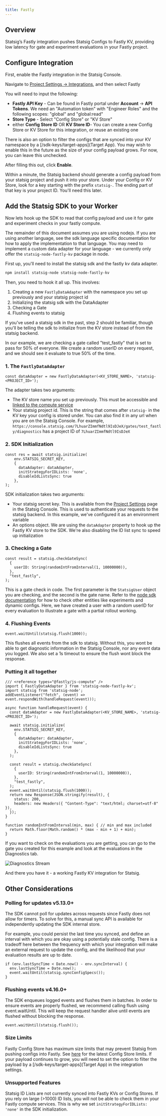 ```yaml
---
title: Fastly
---
```


## Overview
Statsig’s Fastly integration pushes Statsig Configs to Fastly KV, providing low latency for gate and experiment evaluations in your Fastly project.

## Configure Integration
First, enable the Fastly integration in the Statsig Console.

Navigate to [Project Settings -> Integrations](https://console.statsig.com/integrations), and then select Fastly

You will need to input the following:
- **Fastly API Key** - Can be found in Fastly portal under **Account** -> **API Tokens**. We need an "Automation token" with "Engineer Roles" and the following scopes: "global" and "global:read"
- **Store Type** - Select "Config Store" or "KV Store"
- either **Config Store ID** OR **KV Store ID**- You can create a new Config Store or KV Store for this integration, or reuse an existing one

There is also an option to filter the configs that are synced into your KV namespace by a [/sdk-keys/target-apps](Target App).  You may wish to enable this in the future as the size of your config payload grows.  For now, you can leave this unchecked.

After filling this out, click **Enable**.

Within a minute, the Statsig backend should generate a config payload from your statsig project and push it into your store.  Under your Config or KV Store, look for a key starting with the prefix `statsig-`.  The ending part of that key is your project ID.  You'll need this later.

## Add the Statsig SDK to your Worker
Now lets hook up the SDK to read that config payload and use it for gate and experiment checks in your fastly compute.

The remainder of this document assumes you are using nodejs.  If you are using another language, see the sdk language specific documentation for how to apply the implementation to that language.  You may need to implement a custom data adapter for your language -  we currently only offer the `statsig-node-fastly-kv` package in node.

First up, you'll need to install the statsig sdk and the fastly kv data adapter.

```bash
npm install statsig-node statsig-node-fastly-kv
```

Then, you need to hook it all up.  This involves:
1. Creating a new `FastlyDataAdapter` with the namespace you set up previously and your statsig project id
2. Initializing the statsig sdk with the DataAdapter
3. Checking a Gate
4. Flushing events to statsig

If you've used a statsig sdk in the past, step 2 should be familiar, though you'll be telling the sdk to initialize from the KV store instead of from the statsig backend.

In our example, we are checking a gate called "test_fastly" that is set to pass for 50% of everyone.  We create a random userID on every request, and we should see it evaluate to true 50% of the time.

### 1. The `FastlyDataAdapter`
```
const dataAdapter = new FastlyDataAdapter(<KV_STORE_NAME>, 'statsig-<PROJECT_ID>');
```

The adapter takes two arguments:
- The KV store name you set up previously.  This must be accessible and [linked to the compute service](https://www.fastly.com/documentation/guides/concepts/resources/)
- Your statsig project id.  This is the string that comes after `statsig-` in the KV key your config is stored under.  You can also find it in any url when you are on the Statsig Console.  For example, `https://console.statsig.com/7LhuarZImmfNdtl9IsDJeX/gates/test_fastly/diagnostics` has a project ID of `7LhuarZImmfNdtl9IsDJeX`


### 2. SDK Initialization
```
const res = await statsig.initialize(
    env.STATSIG_SECRET_KEY,
    { 
      dataAdapter: dataAdapter,
      initStrategyForIDLists: 'none',
      disableIdListsSync: true
    },
);
```

SDK initialization takes two arguments:
- Your statsig secret key.  This is available from the [Project Settings](https://console.statsig.com/api_keys) page in the Statsig Console.  This is used to authenticate your requests to the statsig backend.  In this example, we've configured it as an environment variable
- An options object.  We are using the `dataAdapter` property to hook up the Fastly KV store to the SDK.  We're also disabling the ID list sync to speed up initialization



### 3. Checking a Gate
```
const result = statsig.checkGateSync(
  {
    userID: String(randomIntFromInterval(1, 10000000)),
  },
  "test_fastly",
);
```

This is a gate check in code.  The first parameter is the `StatsigUser` object you are checking, and the second is the gate name.  Refer to the [node sdk documentation](/server/nodejsServerSDK) for how to check other entities like experiments and dynamic configs.  Here, we have created a user with a random userID for every evaluation to illustrate a gate with a partial rollout working.

### 4. Flushing Events

```
event.waitUntil(statsig.flush(1000));
```

This flushes all events from the sdk to statsig.  Without this, you wont be able to get diagnostic information in the Statsig Console, nor any event data you logged.  We also set a 1s timeout to ensure the flush wont block the response.

### Putting it all together

```
/// <reference types="@fastly/js-compute" />
import { FastlyDataAdapter } from 'statsig-node-fastly-kv';
import statsig from 'statsig-node';
addEventListener("fetch", (event) => event.respondWith(handleRequest(event)));

async function handleRequest(event) {
  const dataAdapter = new FastlyDataAdapter(<KV_STORE_NAME>, 'statsig-<PROJECT_ID>');

  await statsig.initialize(
    env.STATSIG_SECRET_KEY,
    { 
      dataAdapter: dataAdapter,
      initStrategyForIDLists: 'none',
      disableIdListsSync: true
    },
  );

  const result = statsig.checkGateSync(
    {
      userID: String(randomIntFromInterval(1, 10000000)),
    },
    "test_fastly",
  );
  event.waitUntil(statsig.flush(1000));
  return new Response(JSON.stringify(result), {
    status: 200,
    headers: new Headers({ "Content-Type": "text/html; charset=utf-8" }),
  });
}

function randomIntFromInterval(min, max) { // min and max included 
  return Math.floor(Math.random() * (max - min + 1) + min);
}
```

If you want to check on the evaluations you are getting, you can go to the gate you created for this example and look at the evaluations in the Diagnostics tab.

![Diagnostics Stream](https://github.com/user-attachments/assets/1cc865ed-e15c-41a4-8979-24e1d457a7b1)

And there you have it - a working Fastly KV integration for Statsig. 

## Other Considerations

### Polling for updates v5.13.0+
The SDK cannot poll for updates across requests since Fastly does not allow for timers.
To solve for this, a manual sync API is available for independently updating the SDK internal store.

For example, you could persist the last time you synced, and define an interval with which you are okay using a potentially stale config.  There is a tradeoff here between the frequency with which your integration will make an external request to update the config, and the likelihood that your evaluation results are up to date.
```
if (env.lastSyncTime < Date.now() - env.syncInterval) {
  env.lastSyncTime = Date.now();
  event.waitUntil(statsig.syncConfigSpecs());
}
```

### Flushing events v4.16.0+
The SDK enqueues logged events and flushes them in batches. In order to ensure events are properly flushed, we recommend calling flush using event.waitUntil. This will keep the request handler alive until events are flushed without blocking the response.

```
event.waitUntil(statsig.flush());
```

### Size Limits
Fastly Config Store has maximum size limits that may prevent Statsig from pushing configs into Fastly. See [here](https://docs.fastly.com/products/edge-data-storage) for the latest Config Store limits. If your payload continues to grow, you will need to set the option to filter the payload by a [/sdk-keys/target-apps](Target App) in the integration settings.

### Unsupported Features
Statsig ID Lists are not currently synced into Fastly KVs or Config Stores.  If you rely on large (>1000) ID lists, you will not be able to check them in your Fastly compute services.  This is why we set `initStrategyForIDLists: 'none'` in the SDK initialization.
